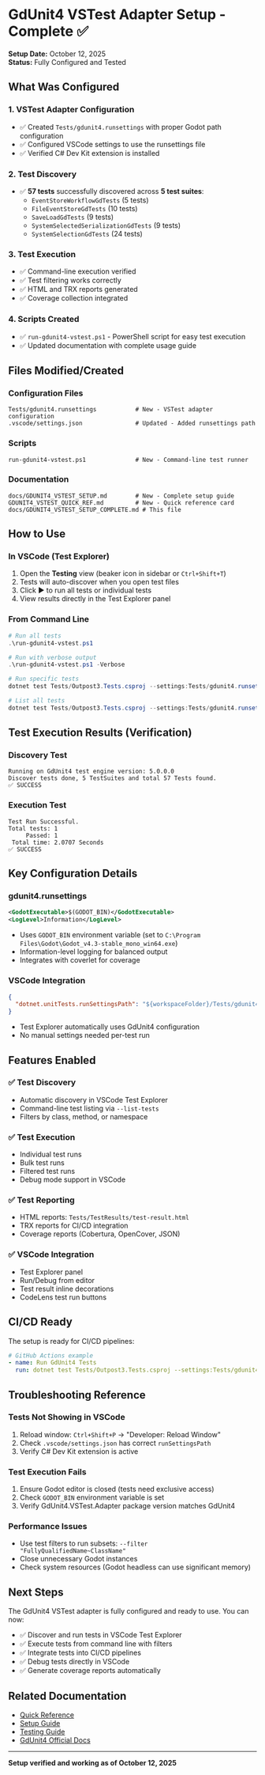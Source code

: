 # GdUnit4 VSTest Adapter Setup - Complete ✅

**Setup Date:** October 12, 2025  
**Status:** Fully Configured and Tested

## What Was Configured

### 1. VSTest Adapter Configuration
- ✅ Created `Tests/gdunit4.runsettings` with proper Godot path configuration
- ✅ Configured VSCode settings to use the runsettings file
- ✅ Verified C# Dev Kit extension is installed

### 2. Test Discovery
- ✅ **57 tests** successfully discovered across **5 test suites**:
  - `EventStoreWorkflowGdTests` (5 tests)
  - `FileEventStoreGdTests` (10 tests)
  - `SaveLoadGdTests` (9 tests)
  - `SystemSelectedSerializationGdTests` (9 tests)
  - `SystemSelectionGdTests` (24 tests)

### 3. Test Execution
- ✅ Command-line execution verified
- ✅ Test filtering works correctly
- ✅ HTML and TRX reports generated
- ✅ Coverage collection integrated

### 4. Scripts Created
- ✅ `run-gdunit4-vstest.ps1` - PowerShell script for easy test execution
- ✅ Updated documentation with complete usage guide

## Files Modified/Created

### Configuration Files
```
Tests/gdunit4.runsettings           # New - VSTest adapter configuration
.vscode/settings.json               # Updated - Added runsettings path
```

### Scripts
```
run-gdunit4-vstest.ps1              # New - Command-line test runner
```

### Documentation
```
docs/GDUNIT4_VSTEST_SETUP.md        # New - Complete setup guide
GDUNIT4_VSTEST_QUICK_REF.md         # New - Quick reference card
docs/GDUNIT4_VSTEST_SETUP_COMPLETE.md # This file
```

## How to Use

### In VSCode (Test Explorer)
1. Open the **Testing** view (beaker icon in sidebar or `Ctrl+Shift+T`)
2. Tests will auto-discover when you open test files
3. Click ▶️ to run all tests or individual tests
4. View results directly in the Test Explorer panel

### From Command Line
```powershell
# Run all tests
.\run-gdunit4-vstest.ps1

# Run with verbose output
.\run-gdunit4-vstest.ps1 -Verbose

# Run specific tests
dotnet test Tests/Outpost3.Tests.csproj --settings:Tests/gdunit4.runsettings --filter "FullyQualifiedName~FileEventStore"

# List all tests
dotnet test Tests/Outpost3.Tests.csproj --settings:Tests/gdunit4.runsettings --list-tests
```

## Test Execution Results (Verification)

### Discovery Test
```
Running on GdUnit4 test engine version: 5.0.0.0
Discover tests done, 5 TestSuites and total 57 Tests found.
✅ SUCCESS
```

### Execution Test
```
Test Run Successful.
Total tests: 1
     Passed: 1
 Total time: 2.0707 Seconds
✅ SUCCESS
```

## Key Configuration Details

### gdunit4.runsettings
```xml
<GodotExecutable>$(GODOT_BIN)</GodotExecutable>
<LogLevel>Information</LogLevel>
```
- Uses `GODOT_BIN` environment variable (set to `C:\Program Files\Godot\Godot_v4.3-stable_mono_win64.exe`)
- Information-level logging for balanced output
- Integrates with coverlet for coverage

### VSCode Integration
```json
{
  "dotnet.unitTests.runSettingsPath": "${workspaceFolder}/Tests/gdunit4.runsettings"
}
```
- Test Explorer automatically uses GdUnit4 configuration
- No manual settings needed per-test run

## Features Enabled

### ✅ Test Discovery
- Automatic discovery in VSCode Test Explorer
- Command-line test listing via `--list-tests`
- Filters by class, method, or namespace

### ✅ Test Execution
- Individual test runs
- Bulk test runs
- Filtered test runs
- Debug mode support in VSCode

### ✅ Test Reporting
- HTML reports: `Tests/TestResults/test-result.html`
- TRX reports for CI/CD integration
- Coverage reports (Cobertura, OpenCover, JSON)

### ✅ VSCode Integration
- Test Explorer panel
- Run/Debug from editor
- Test result inline decorations
- CodeLens test run buttons

## CI/CD Ready

The setup is ready for CI/CD pipelines:
```yaml
# GitHub Actions example
- name: Run GdUnit4 Tests
  run: dotnet test Tests/Outpost3.Tests.csproj --settings:Tests/gdunit4.runsettings --logger:trx
```

## Troubleshooting Reference

### Tests Not Showing in VSCode
1. Reload window: `Ctrl+Shift+P` → "Developer: Reload Window"
2. Check `.vscode/settings.json` has correct `runSettingsPath`
3. Verify C# Dev Kit extension is active

### Test Execution Fails
1. Ensure Godot editor is closed (tests need exclusive access)
2. Check `GODOT_BIN` environment variable is set
3. Verify GdUnit4.VSTest.Adapter package version matches GdUnit4

### Performance Issues
- Use test filters to run subsets: `--filter "FullyQualifiedName~ClassName"`
- Close unnecessary Godot instances
- Check system resources (Godot headless can use significant memory)

## Next Steps

The GdUnit4 VSTest adapter is fully configured and ready to use. You can now:
- ✅ Discover and run tests in VSCode Test Explorer
- ✅ Execute tests from command line with filters
- ✅ Integrate tests into CI/CD pipelines
- ✅ Debug tests directly in VSCode
- ✅ Generate coverage reports automatically

## Related Documentation

- [Quick Reference](../GDUNIT4_VSTEST_QUICK_REF.md)
- [Setup Guide](./GDUNIT4_VSTEST_SETUP.md)
- [Testing Guide](./TESTING_GUIDE.md)
- [GdUnit4 Official Docs](https://mikeschulze.github.io/gdUnit4/csharp_project_setup/vstest-adapter/)

---

**Setup verified and working as of October 12, 2025**
